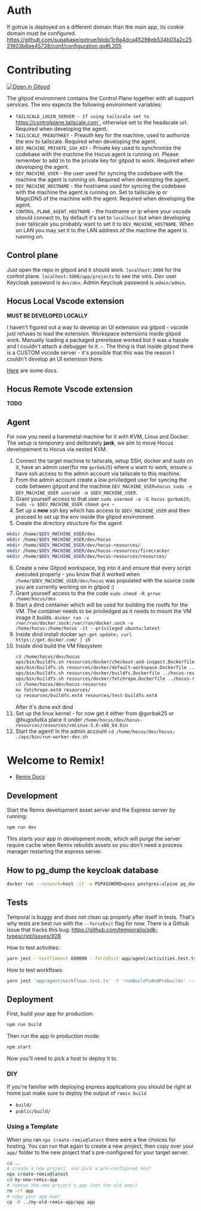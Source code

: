 # Auth

If gotrue is deployed on a different domain than the main app, its cookie domain must be configured.
https://github.com/supabase/gotrue/blob/1c9a4dca45298eb534b03a2c2521603b6ee45728/conf/configuration.go#L205

# Contributing

[![Open in Gitpod](https://gitpod.io/button/open-in-gitpod.svg)](https://gitpod.io/#https://github.com/hugodutka/rooms)

The gitpod environment contains the Control Plane together with all support services. The env expects the following environment variables:

- `TAILSCALE_LOGIN_SERVER - If using tailscale set to `https://controlplane.tailscale.com`, otherwise set to the headscale url. Required when developing the agent.
- `TAILSCALE_PREAUTHKEY` - Preauth key for the machine, used to authorize the env to tailscale. Required when developing the agent.
- `DEV_MACHINE_PRIVATE_SSH_KEY` - Private key used to synchronize the codebase with the machine the Hocus agent is running on. Please remember to add \n to the private key for gitpod to work. Required when developing the agent.
- `DEV_MACHINE_USER` - the user used for syncing the codebase with the machine the agent is running on. Required when developing the agent.
- `DEV_MACHINE_HOSTNAME` - the hostname used for syncing the codebase with the machine the agent is running on. Set to tailscale ip or MagicDNS of the machine with the agent. Required when developing the agent.
- `CONTROL_PLANE_AGENT_HOSTNAME` - the hostname or ip where your vscode should connect to, by default it's set to `localhost` but when developing over tailscale you probably want to set it to `DEV_MACHINE_HOSTNAME`. When on LAN you may set it to the LAN address of the machine the agent is running on.

## Control plane

Just open the repo in gitpod and it should work. `localhost:3000` for the control plane. `localhost:3000/app/projects` to see the vms. Dev user Keycloak password is `dev/dev`. Admin Keycloak password is `admin/admin`.

## Hocus Local Vscode extension

**MUST BE DEVELOPED LOCALLY**

I haven't figured out a way to develop an UI extension via gitpod - vscode just refuses to load the extension. Workspace extensions inside gitpod work. Manually loading a packaged prerelease worked but it was a hassle and I couldn't attach a debugger to it .-. The thing is that inside gitpod there is a CUSTOM vscode server - it's possible that this was the reason I couldn't develop an UI extension there.

[Here](extensions/vscode_ui/CONTRIBUTING.md) are some docs.

## Hocus Remote Vscode extension

**TODO**

## Agent

For now you need a baremetal machine for it with KVM, Linux and Docker. The setup is _temporary_ and delibrately **jank**, we aim to move Hocus developement to Hocus via nested KVM.

1. Connect the target machine to tailscale, setup SSH, docker and sudo on it, have an admin user(for me `gorbak25`) where u want to work, ensure u have ssh access to the admin account via tailscale to this machine.
2. From the admin account create a low priviledged user for syncing the code between gitpod and the machine `DEV_MACHINE_USER=hocus sudo -e DEV_MACHINE_USER useradd -m $DEV_MACHINE_USER`.
3. Grant yourself access to that user `sudo usermod -a -G hocus gorbak25; sudo -u $DEV_MACHINE_USER chmod g+x ~`
4. Set up a **new** ssh key which has access to `$DEV_MACHINE_USER` and then proceed to set up the env inside the gitpod environment
5. Create the directory structure for the agent

```sh
mkdir /home/$DEV_MACHINE_USER/dev
mkdir /home/$DEV_MACHINE_USER/dev/hocus
mkdir /home/$DEV_MACHINE_USER/dev/hocus-resources/
mkdir /home/$DEV_MACHINE_USER/dev/hocus-resources/firecracker
mkdir /home/$DEV_MACHINE_USER/dev/hocus-resources/resources/
```

6. Create a new Gitpod workspace, log into it and ensure that every script executed properly - you know that it worked when `/home/$DEV_MACHINE_USER/dev/hocus` was populated with the source code you are currently working on in gitpod :)
7. Grant yourself access to the the code `sudo chmod -R g+rwx /home/hocus/dev`
8. Start a dind container which will be used for building the rootfs for the VM. The container needs to be priviledged as it needs to mount the VM image it builds.
   `docker run -v /var/run/docker.sock:/var/run/docker.sock -v /home/hocus:/home/hocus -it --privileged ubuntu:latest`
9. Inside dind install docker `apt-get update; curl https://get.docker.com/ | sh`
10. Inside dind build the VM filesystem
    ```bash
    cd /home/hocus/dev/hocus
    ops/bin/buildfs.sh resources/docker/checkout-and-inspect.Dockerfile ../hocus-resources/resources/checkout-and-inspect.ext4 resources/ 500
    ops/bin/buildfs.sh resources/docker/default-workspace.Dockerfile ../hocus-resources/resources/default-workspace.ext4 resources/ 1500
    ops/bin/buildfs.sh resources/docker/buildfs.Dockerfile ../hocus-resources/resources/buildfs.ext4 resources/ 1000
    ops/bin/buildfs.sh resources/docker/fetchrepo.Dockerfile ../hocus-resources/fetchrepo.ext4 resources 2500
    cd /home/hocus/dev/hocus-resources
    mv fetchrepo.ext4 resources/
    cp resources/buildfs.ext4 resources/test-buildfs.ext4
    ```
    After it's done exit dind
11. Set up the linux kernel - for now get it either from @gorbak25 or @hugodutka place it under `/home/hocus/dev/hocus-resources/resources/vmlinux-5.6-x86_64.bin`
12. Start the agent! In the admin account `cd /home/hocus/dev/hocus; ./ops/bin/run-worker-dev.sh`

# Welcome to Remix!

- [Remix Docs](https://remix.run/docs)

## Development

Start the Remix development asset server and the Express server by running:

```sh
npm run dev
```

This starts your app in development mode, which will purge the server require cache when Remix rebuilds assets so you don't need a process manager restarting the express server.

## How to pg_dump the keycloak database

```bash
docker run --network=host -it -e PGPASSWORD=pass postgres:alpine pg_dump -h localhost -U postgres keycloak > ops/docker/resources/keycloak-db-dump.sql
```

## Tests

Temporal is buggy and does not clean up properly after itself in tests. That's why tests are best run with the `--forceExit` flag for now.
There is a Github issue that tracks this bug: https://github.com/temporalio/sdk-typescript/issues/928

How to test activities:

```bash
yarn jest --testTimeout 600000 --forceExit app/agent/activities.test.ts
```

How to test workflows:

```bash
yarn jest 'app/agent/workflows.test.ts' -t 'runBuildfsAndPrebuilds' --testTimeout 600000
```

## Deployment

First, build your app for production:

```sh
npm run build
```

Then run the app in production mode:

```sh
npm start
```

Now you'll need to pick a host to deploy it to.

### DIY

If you're familiar with deploying express applications you should be right at home just make sure to deploy the output of `remix build`

- `build/`
- `public/build/`

### Using a Template

When you ran `npx create-remix@latest` there were a few choices for hosting. You can run that again to create a new project, then copy over your `app/` folder to the new project that's pre-configured for your target server.

```sh
cd ..
# create a new project, and pick a pre-configured host
npx create-remix@latest
cd my-new-remix-app
# remove the new project's app (not the old one!)
rm -rf app
# copy your app over
cp -R ../my-old-remix-app/app app
```
